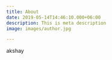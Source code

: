 ```yaml
---
title: About
date: 2019-05-14T14:46:10.000+06:00
description: This is meta description
image: images/author.jpg

---
```

akshay